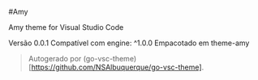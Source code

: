 #Amy

Amy theme for Visual Studio Code

Versão 0.0.1
Compatível com engine: ^1.0.0
Empacotado em theme-amy

> Autogerado por (go-vsc-theme)[https://github.com/NSAlbuquerque/go-vsc-theme].
